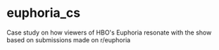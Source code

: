 # euphoria_cs
Case study on how viewers of HBO's Euphoria resonate with the show based on submissions made on r/euphoria
